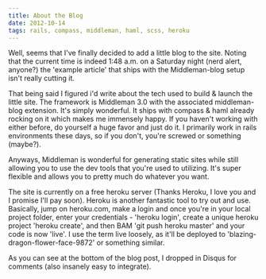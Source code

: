 ```yaml
---
title: About the Blog
date: 2012-10-14
tags: rails, compass, middleman, haml, scss, heroku
---
```

Well, seems that I've finally decided to add a little blog to the site. Noting that the current time is indeed 1:48 a.m. on a Saturday night (nerd alert, anyone?) the 'example article' that ships with the Middleman-blog setup isn't really cutting it. 

That being said I figured i'd write about the tech used to build & launch the little site. The framework is Middleman 3.0 with the associated middleman-blog extension. It's simply wonderful. It ships with compass & haml already rocking on it which makes me immensely happy. If you haven't working with either before, do yourself a huge favor and just do it. I primarily work in rails environments these days, so if you don't, you're screwed or something (maybe?).

Anyways, Middleman is wonderful for generating static sites while still allowing you to use the dev tools that you're used to utilizing. It's super flexible and allows you to pretty much do whatever you want. 

The site is currently on a free heroku server (Thanks Heroku, I love you and I promise I'll pay soon). Heroku is another fantastic tool to try out and use. Basically, jump on heroku.com, make a login and once you're in your local project folder, enter your credentials - 'heroku login', create a unique heroku project 'heroku create', and then BAM 'git push heroku master' and your code is now 'live'. I use the term live loosely, as it'll be deployed to 'blazing-dragon-flower-face-9872' or something similar. 

As you can see at the bottom of the blog post, I dropped in Disqus for comments (also insanely easy to integrate). 
